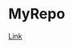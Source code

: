 # MyRepo


[Link](https://2p3rbo7ewb.execute-api.eu-west-1.amazonaws.com/query/calculus/MiAqICgyMy8oMyozKSktIDIzICogKDIqMyk)

